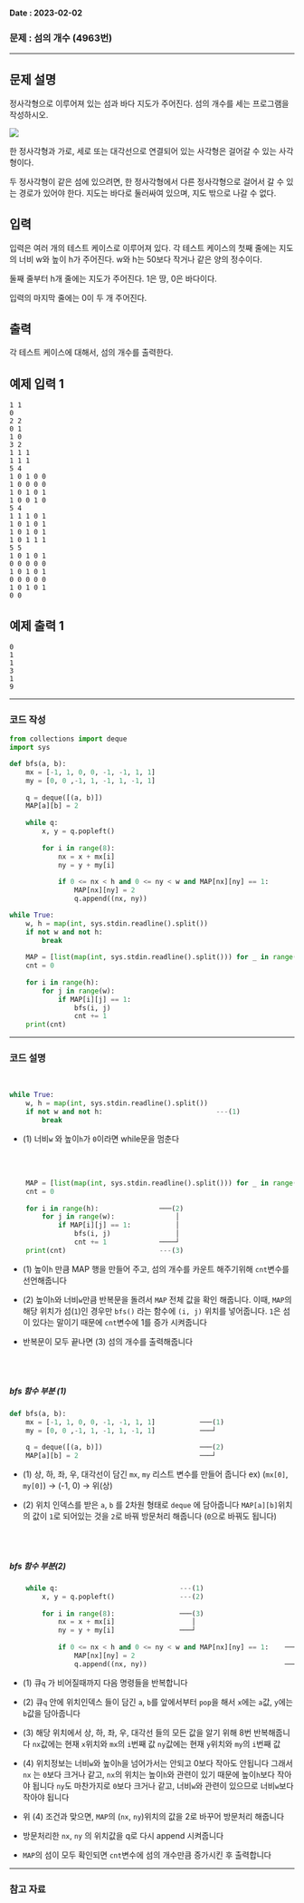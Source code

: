#### Date : 2023-02-02

### 문제 : 섬의 개수 (4963번)
---
## 문제 설명

정사각형으로 이루어져 있는 섬과 바다 지도가 주어진다. 섬의 개수를 세는 프로그램을 작성하시오.

![](https://www.acmicpc.net/upload/images/island.png)

한 정사각형과 가로, 세로 또는 대각선으로 연결되어 있는 사각형은 걸어갈 수 있는 사각형이다. 

두 정사각형이 같은 섬에 있으려면, 한 정사각형에서 다른 정사각형으로 걸어서 갈 수 있는 경로가 있어야 한다. 지도는 바다로 둘러싸여 있으며, 지도 밖으로 나갈 수 없다.

## 입력

입력은 여러 개의 테스트 케이스로 이루어져 있다. 각 테스트 케이스의 첫째 줄에는 지도의 너비 w와 높이 h가 주어진다. w와 h는 50보다 작거나 같은 양의 정수이다.

둘째 줄부터 h개 줄에는 지도가 주어진다. 1은 땅, 0은 바다이다.

입력의 마지막 줄에는 0이 두 개 주어진다.

## 출력

각 테스트 케이스에 대해서, 섬의 개수를 출력한다.

## 예제 입력 1

```
1 1
0
2 2
0 1
1 0
3 2
1 1 1
1 1 1
5 4
1 0 1 0 0
1 0 0 0 0
1 0 1 0 1
1 0 0 1 0
5 4
1 1 1 0 1
1 0 1 0 1
1 0 1 0 1
1 0 1 1 1
5 5
1 0 1 0 1
0 0 0 0 0
1 0 1 0 1
0 0 0 0 0
1 0 1 0 1
0 0
```

## 예제 출력 1

```
0
1
1
3
1
9
```

---
### 코드 작성

```python
from collections import deque
import sys

def bfs(a, b):
    mx = [-1, 1, 0, 0, -1, -1, 1, 1]
    my = [0, 0 ,-1, 1, -1, 1, -1, 1]
    
    q = deque([(a, b)])
    MAP[a][b] = 2
    
    while q:
        x, y = q.popleft()
        
        for i in range(8):
            nx = x + mx[i]
            ny = y + my[i]
            
            if 0 <= nx < h and 0 <= ny < w and MAP[nx][ny] == 1:
                MAP[nx][ny] = 2
                q.append((nx, ny))

while True:
    w, h = map(int, sys.stdin.readline().split())
    if not w and not h:
        break
    
    MAP = [list(map(int, sys.stdin.readline().split())) for _ in range(h)]
    cnt = 0
    
    for i in range(h):
        for j in range(w):
            if MAP[i][j] == 1:
                bfs(i, j)
                cnt += 1
    print(cnt)
```

---
### 코드 설명
<br/>

```python
while True:
    w, h = map(int, sys.stdin.readline().split())  
    if not w and not h:                            ---(1)
        break
```
- (1) 너비`w` 와 높이`h`가 `0`이라면 while문을 멈춘다

<br/>
<br/>

```python
    MAP = [list(map(int, sys.stdin.readline().split())) for _ in range(h)]  ───(1)
    cnt = 0                                                                 ──┘
    
    for i in range(h):               ───(2)
        for j in range(w):               │
            if MAP[i][j] == 1:           │
                bfs(i, j)                │
                cnt += 1             ────┘
    print(cnt)                       ---(3)
```
- (1) 높이`h` 만큼 MAP 행을 만들어 주고, 섬의 개수를 카운트 해주기위해 `cnt`변수를 선언해줍니다

- (2) 높이`h`와 너비`w`만큼 반복문을 돌려서 `MAP` 전체 값을 확인 해줍니다. 이때, 
  `MAP`의 해당 위치가 섬(`1`)인 경우만 `bfs()` 라는 함수에 `(i, j)` 위치를 넣어줍니다. 
  `1`은 섬이 있다는 말이기 때문에 `cnt`변수에 1를 증가 시켜줍니다

- 반복문이 모두 끝나면 (3) 섬의 개수를 출력해줍니다

<br/>
<br/>

##### bfs 함수 부분 (1)
```python
def bfs(a, b):
    mx = [-1, 1, 0, 0, -1, -1, 1, 1]           ───(1)
    my = [0, 0 ,-1, 1, -1, 1, -1, 1]           ───┘
    
    q = deque([(a, b)])                        ───(2)
    MAP[a][b] = 2                              ───┘

```
- (1) 상, 하, 좌, 우, 대각선이 담긴 `mx`, `my` 리스트 변수를 만들어 줍니다
  ex) (`mx[0]`, `my[0]`) → (-1, 0) → 위(상)

- (2) 위치 인덱스를 받은 `a`, `b` 를 2차원 형태로 `deque` 에 담아줍니다
   `MAP[a][b]`위치의 값이 `1`로 되어있는 것을  `2`로 바꿔 방문처리 해줍니다
   (`0`으로 바꿔도 됩니다)

<br/>
<br/>

##### bfs 함수 부분(2)
```python
    while q:                              ---(1)
        x, y = q.popleft()                ---(2)
        
        for i in range(8):                ───(3)
            nx = x + mx[i]                   │
            ny = y + my[i]                ───┘
            
            if 0 <= nx < h and 0 <= ny < w and MAP[nx][ny] == 1:    ───(4)
                MAP[nx][ny] = 2                                         │
                q.append((nx, ny))                                  ────┘
```
- (1) 큐`q` 가 비어질때까지 다음 명령들을 반복합니다

- (2) 큐`q` 안에 위치인덱스 들이 담긴 `a`, `b`를 앞에서부터 `pop`을 해서
   `x`에는 `a`값, `y`에는 `b`값을 담아줍니다

- (3) 해당 위치에서 상, 하, 좌, 우, 대각선 들의 모든 값을 알기 위해 8번 반복해줍니다
  `nx`값에는 현재 `x`위치와 `mx`의 `i`번째 값
  `ny`값에는 현재 `y`위치와 `my`의 `i`번째 값

- (4) 위치정보는 너비`w`와 높이`h`을 넘어가서는 안되고 0보다 작아도 안됩니다 그래서
  `nx` 는 `0`보다 크거나 같고, `nx`의 위치는 높이`h`와 관련이 있기 때문에 높이`h`보다 작아야 됩니다
  `ny`도 마찬가지로 `0`보다 크거나 같고, 너비`w`와 관련이 있으므로 너비`w`보다 작아야 됩니다

- 위 (4) 조건과 맞으면, `MAP`의 (`nx`, `ny`)위치의 값을 2로 바꾸어 방문처리 해줍니다
- 방문처리한 `nx`, `ny` 의 위치값을 q로 다시 append 시켜줍니다

- `MAP`의 섬이 모두 확인되면 `cnt`변수에 섬의 개수만큼 증가시킨 후 출력합니다

---
### 참고 자료
